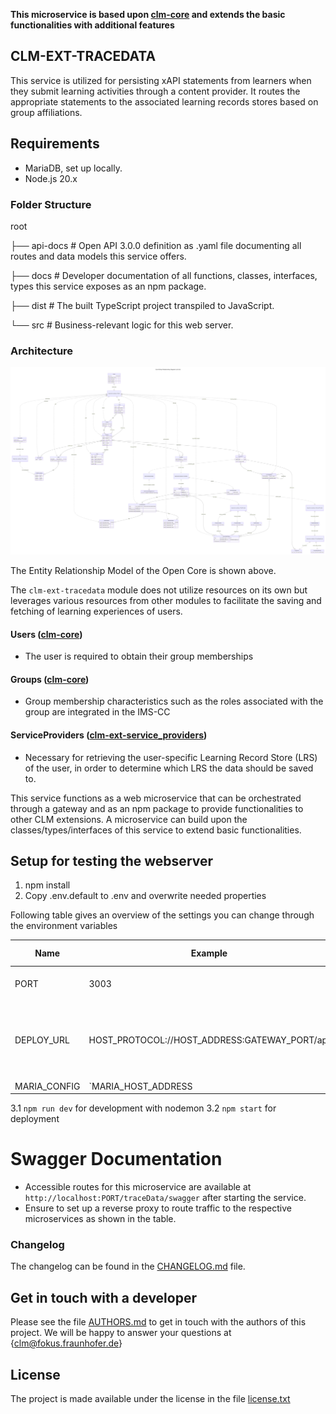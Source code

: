 **This microservice is based upon  [clm-core](https://github.com/fraunhoferfokus/clm-core) and extends the basic functionalities with additional features**

## CLM-EXT-TRACEDATA
This service is utilized for persisting xAPI statements from learners when they submit learning activities through a content provider. It routes the appropriate statements to the associated learning records stores based on group affiliations.

## Requirements
- MariaDB, set up locally.
- Node.js 20.x

### Folder Structure
root

├── api-docs # Open API 3.0.0 definition as .yaml file documenting all routes and data models this service offers.

├── docs # Developer documentation of all functions, classes, interfaces, types this service exposes as an npm package.

├── dist # The built TypeScript project transpiled to JavaScript.

└── src # Business-relevant logic for this web server.

### Architecture
![Entit Relationship Model](assets/clm.EntityRelationshipdiagram.v1p0p0.svg)

The Entity Relationship Model of the Open Core is shown above.

The `clm-ext-tracedata` module does not utilize resources on its own but leverages various resources from other modules to facilitate the saving and fetching of learning experiences of users.

#### Users ([clm-core](https://github.com/fraunhoferfokus/clm-core))
- The user is required to obtain their group memberships

#### Groups ([clm-core](https://github.com/fraunhoferfokus/clm-core))
- Group membership characteristics such as the roles associated with the group are integrated in the IMS-CC

#### ServiceProviders ([clm-ext-service_providers](https://github.com/fraunhoferfokus/clm-service_providers))
- Necessary for retrieving the user-specific Learning Record Store (LRS) of the user, in order to determine which LRS the data should be saved to.


This service functions as a web microservice that can be orchestrated through a gateway and as an npm package to provide functionalities to other CLM extensions. A microservice can build upon the classes/types/interfaces of this service to extend basic functionalities.

## Setup for testing the webserver 

1. npm install
2. Copy .env.default to .env and overwrite needed properties

Following table gives an overview of the settings you can change through the environment variables

| Name             | Example                                        | Required (Yes/No) | Description                                                                                                                                      |
|------------------|------------------------------------------------|-------------------|--------------------------------------------------------------------------------------------------------------------------------------------------|
| PORT             | 3003                                           | Yes               | The port on which the service should be deployed.                                                                                                |
| DEPLOY_URL       | HOST_PROTOCOL://HOST_ADDRESS:GATEWAY_PORT/api  | Yes               | The address where all microservices are to be orchestrated. A /api must be appended.                                                            |
|MARIA_CONFIG|`MARIA_HOST_ADDRESS|MARIA_PORT|MARIA_DATABASE|MARIA_USER|MARIA_USER_PASSWORD`| Yes | A comma-separated string that must contain the configured parameters that were previously defined during the installation of MariaDB. |





3.1 `npm run dev` for development with nodemon
3.2 `npm start` for deployment




# Swagger Documentation

- Accessible routes for this microservice are available at `http://localhost:PORT/traceData/swagger` after starting the service.
- Ensure to set up a reverse proxy to route traffic to the respective microservices as shown in the table.

### Changelog

The changelog can be found in the [CHANGELOG.md](CHANGELOG.md) file.

## Get in touch with a developer

Please see the file [AUTHORS.md](AUTHORS.md) to get in touch with the authors of this project.
We will be happy to answer your questions at {clm@fokus.fraunhofer.de}

## License

The project is made available under the license in the file [license.txt](LICENSE.txt)

